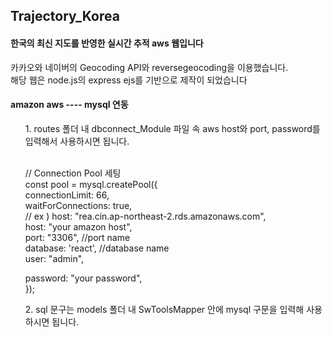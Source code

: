 ## Trajectory_Korea
#### 한국의 최신 지도를 반영한 실시간 추적 aws 웹입니다
<p>
카카오와 네이버의 Geocoding API와 reversegeocoding을 이용했습니다. <br>
해당 웹은 node.js의 express ejs를 기반으로 제작이 되었습니다 <br>
</p>

#### amazon aws ---- mysql 연동
<p>
<ul>
1. routes 폴더 내 dbconnect_Module 파일 속 aws host와 port, password를 입력해서 사용하시면 됩니다.<br>
  <p><br>
    // Connection Pool 세팅<br>
const pool  = mysql.createPool({<br>
  connectionLimit: 66,<br>
  waitForConnections: true,<br>
  // ex ) host: "rea.cin.ap-northeast-2.rds.amazonaws.com",<br>
  host: "your amazon host",<br>
  port: "3306", //port name <br>
  database: 'react', //database name<br>
  user: "admin",<br>
  
  password: "your password",<br>
});<br>
  </p>
2. sql 문구는 models 폴더 내 SwToolsMapper 안에 mysql 구문을 입력해 사용하시면 됩니다. 
</ul>
</p>
